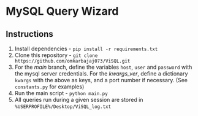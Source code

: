 # MySQL Query Wizard

## Instructions
1. Install dependencies - `pip install -r requirements.txt`
2. Clone this repository - `git clone https://github.com/omkarbajaj073/ViSQL.git`
3. For the *main* branch, define the variables `host`, `user` and `password` with the mysql server credentials. For the *kwargs_ver*, define a dictionary `kwargs` with the above as keys, and a port number if necessary. (See `constants.py` for examples)
4. Run the main script - `python main.py`
5. All queries run during a given session are stored in `%USERPROFILE%/Desktop/ViSQL_log.txt`
